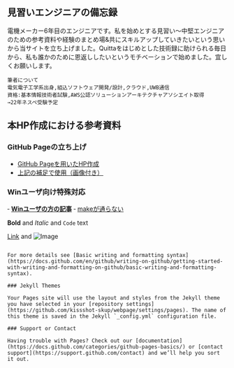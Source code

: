 ## 見習いエンジニアの備忘録
電機メーカー6年目のエンジニアです。私を始めとする見習い〜中堅エンジニアのための参考資料や経験のまとめ場&共にスキルアップしていきたいという思いから当サイトを立ち上げました。Quittaをはじめとした技術録に助けられる毎日から、私も誰かのために恩返ししたいというモチベーションで始めました。宜しくお願いします。
```
筆者について
電気電子工学系出身,組込ソフトウェア開発/設計,クラウド,UWB通信
資格:基本情報技術者試験,AWS公認ソリューションアーキテクチャアソシエイト取得
→22年ネスペ受験予定
```

## 本HP作成における参考資料
### GitHub Pageの立ち上げ
- [GitHub Pageを用いたHP作成](https://netchira.github.io/blog/githubpages/GettingStarted.html)
- [上記の補足で使用（画像付き）](https://iwb.jp/github-pages-how-to-create/)

### Winユーザ向け特殊対応
‐ [**Winユーザの方の記事**](https://qiita.com/ogrew/items/ecef0a4700d5bd4d875d)
‐ [makeが通らない](https://www.ainoniwa.net/pelican/wp/1072.html)


**Bold** and _Italic_ and `Code` text

[Link](url) and ![Image](src)
```

For more details see [Basic writing and formatting syntax](https://docs.github.com/en/github/writing-on-github/getting-started-with-writing-and-formatting-on-github/basic-writing-and-formatting-syntax).

### Jekyll Themes

Your Pages site will use the layout and styles from the Jekyll theme you have selected in your [repository settings](https://github.com/kissshot-skup/webpage/settings/pages). The name of this theme is saved in the Jekyll `_config.yml` configuration file.

### Support or Contact

Having trouble with Pages? Check out our [documentation](https://docs.github.com/categories/github-pages-basics/) or [contact support](https://support.github.com/contact) and we’ll help you sort it out.
